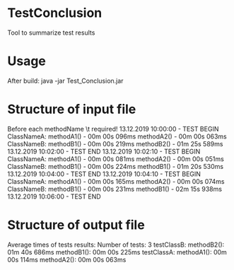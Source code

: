 # TestConclusion
Tool to summarize test results 

# Usage
After build:
java -jar Test_Conclusion.jar <filename from which the test results are read> <filename in which the result summarize is written>

# Structure of input file
Before each methodName \t required!
13.12.2019 10:00:00 - TEST BEGIN
ClassNameA:
  methodA1() - 00m 00s 096ms
  methodA2() - 00m 00s 063ms
ClassNameB:
  methodB1() - 00m 00s 219ms
  methodB2() - 01m 25s 589ms
13.12.2019 10:02:00 - TEST END
13.12.2019 10:02:10 - TEST BEGIN
ClassNameA:
  methodA1() - 00m 00s 081ms
  methodA2() - 00m 00s 051ms
ClassNameB:
  methodB1() - 00m 00s 224ms
  methodB1() - 01m 20s 530ms
13.12.2019 10:04:00 - TEST END
13.12.2019 10:04:10 - TEST BEGIN
ClassNameA:
  methodA1() - 00m 00s 165ms
  methodA2() - 00m 00s 074ms
ClassNameB:
  methodB1() - 00m 00s 231ms
  methodB1() - 02m 15s 938ms
13.12.2019 10:06:00 - TEST END

# Structure of output file
Average times of tests results:
Number of tests: 3
testClassB:
	methodB2(): 01m 40s 686ms
	methodB1(): 00m 00s 225ms
testClassA:
	methodA1(): 00m 00s 114ms
	methodA2(): 00m 00s 063ms
  
